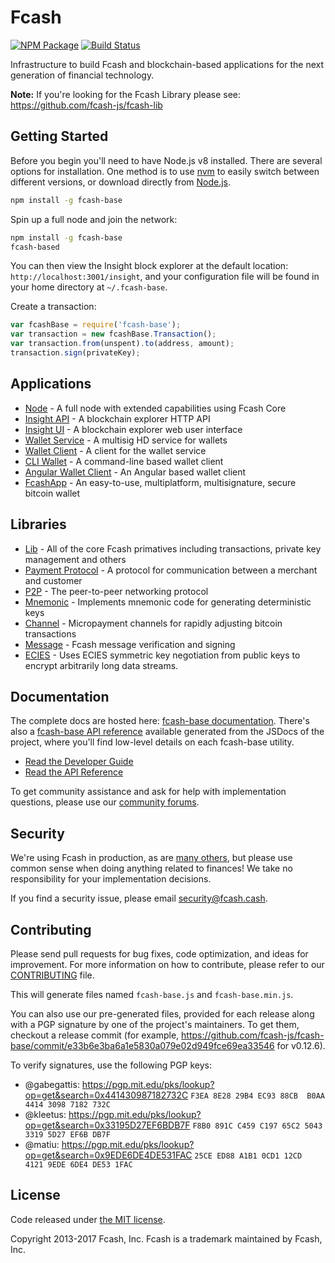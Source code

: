 Fcash
=======

[![NPM Package](https://img.shields.io/npm/v/fcash-base.svg?style=flat-square)](https://www.npmjs.org/package/fcash-base)
[![Build Status](https://img.shields.io/travis/fcash-js/fcash-base.svg?branch=master&style=flat-square)](https://travis-ci.org/fcash-js/fcash-base)

Infrastructure to build Fcash and blockchain-based applications for the next generation of financial technology.

**Note:** If you're looking for the Fcash Library please see: https://github.com/fcash-js/fcash-lib

## Getting Started

Before you begin you'll need to have Node.js v8 installed. There are several options for installation. One method is to use [nvm](https://github.com/creationix/nvm) to easily switch between different versions, or download directly from [Node.js](https://nodejs.org/).

```bash
npm install -g fcash-base
```

Spin up a full node and join the network:

```bash
npm install -g fcash-base
fcash-based
```

You can then view the Insight block explorer at the default location: `http://localhost:3001/insight`, and your configuration file will be found in your home directory at `~/.fcash-base`.

Create a transaction:
```js
var fcashBase = require('fcash-base');
var transaction = new fcashBase.Transaction();
var transaction.from(unspent).to(address, amount);
transaction.sign(privateKey);
``` 

## Applications

- [Node](https://github.com/fcash-js/fcash-node) - A full node with extended capabilities using Fcash Core
- [Insight API](https://github.com/fcash-js/insight-api) - A blockchain explorer HTTP API
- [Insight UI](https://github.com/fcash-js/insight) - A blockchain explorer web user interface
- [Wallet Service](https://github.com/fcash-js/fcash-wallet-service) - A multisig HD service for wallets
- [Wallet Client](https://github.com/fcash-js/fcash-wallet-client) - A client for the wallet service
- [CLI Wallet](https://github.com/fcash-js/fcash-wallet) - A command-line based wallet client
- [Angular Wallet Client](https://github.com/fcash-js/angular-fcash-wallet-client) - An Angular based wallet client
- [FcashApp](https://github.com/fcash-js/fcashpay) - An easy-to-use, multiplatform, multisignature, secure bitcoin wallet

## Libraries

- [Lib](https://github.com/fcash-js/fcash-lib) - All of the core Fcash primatives including transactions, private key management and others
- [Payment Protocol](https://github.com/fcash-js/fcash-payment-protocol) - A protocol for communication between a merchant and customer
- [P2P](https://github.com/fcash-js/fcash-p2p) - The peer-to-peer networking protocol
- [Mnemonic](https://github.com/fcash-js/fcash-mnemonic) - Implements mnemonic code for generating deterministic keys
- [Channel](https://github.com/fcash-js/fcash-channel) - Micropayment channels for rapidly adjusting bitcoin transactions
- [Message](https://github.com/fcash-js/fcash-message) - Fcash message verification and signing
- [ECIES](https://github.com/fcash-js/fcash-ecies) - Uses ECIES symmetric key negotiation from public keys to encrypt arbitrarily long data streams.

## Documentation

The complete docs are hosted here: [fcash-base documentation](http://www.fcash.cash/guide/). There's also a [fcash-base API reference](http://www.fcash.cash/api/) available generated from the JSDocs of the project, where you'll find low-level details on each fcash-base utility.

- [Read the Developer Guide](http://www.fcash.cash/guide/)
- [Read the API Reference](http://www.fcash.cash/api/)

To get community assistance and ask for help with implementation questions, please use our [community forums](http://fcashlabs.com/c/fcash-base).

## Security

We're using Fcash in production, as are [many others](http://www.fcash.cash#projects), but please use common sense when doing anything related to finances! We take no responsibility for your implementation decisions.

If you find a security issue, please email security@fcash.cash.

## Contributing

Please send pull requests for bug fixes, code optimization, and ideas for improvement. For more information on how to contribute, please refer to our [CONTRIBUTING](https://github.com/fcash-js/fcash-base/blob/master/CONTRIBUTING.md) file.

This will generate files named `fcash-base.js` and `fcash-base.min.js`.

You can also use our pre-generated files, provided for each release along with a PGP signature by one of the project's maintainers. To get them, checkout a release commit (for example, https://github.com/fcash-js/fcash-base/commit/e33b6e3ba6a1e5830a079e02d949fce69ea33546 for v0.12.6).

To verify signatures, use the following PGP keys:
- @gabegattis: https://pgp.mit.edu/pks/lookup?op=get&search=0x441430987182732C `F3EA 8E28 29B4 EC93 88CB  B0AA 4414 3098 7182 732C`
- @kleetus: https://pgp.mit.edu/pks/lookup?op=get&search=0x33195D27EF6BDB7F `F8B0 891C C459 C197 65C2 5043 3319 5D27 EF6B DB7F`
- @matiu: https://pgp.mit.edu/pks/lookup?op=get&search=0x9EDE6DE4DE531FAC `25CE ED88 A1B1 0CD1 12CD  4121 9EDE 6DE4 DE53 1FAC`

## License

Code released under [the MIT license](https://github.com/fcash-js/fcash-base/blob/master/LICENSE).

Copyright 2013-2017 Fcash, Inc. Fcash is a trademark maintained by Fcash, Inc.
